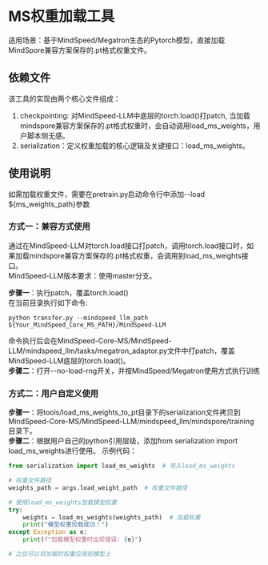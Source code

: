 # MS权重加载工具

适用场景：基于MindSpeed/Megatron生态的Pytorch模型，直接加载MindSpore兼容方案保存的.pt格式权重文件。

## 依赖文件

该工具的实现由两个核心文件组成：

1. checkpointing: 对MindSpeed-LLM中底层的torch.load()打patch, 当加载mindspore兼容方案保存的.pt格式权重时，会自动调用load_ms_weights，用户脚本侧无感。
2. serialization：定义权重加载的核心逻辑及关键接口：load_ms_weights。

## 使用说明

如需加载权重文件，需要在pretrain.py启动命令行中添加--load ${ms_weights_path}参数

### 方式一：兼容方式使用

通过在MindSpeed-LLM对torch.load接口打patch，调用torch.load接口时，如果加载mindspore兼容方案保存的.pt格式权重，会调用到load_ms_weights接口。  
MindSpeed-LLM版本要求：使用master分支。  

**步骤一**：执行patch，覆盖torch.load()  
在当前目录执行如下命令:

```shell
python transfer.py --mindspeed_llm_path ${Your_MindSpeed_Core_MS_PATH}/MindSpeed-LLM
```

命令执行后会在MindSpeed-Core-MS/MindSpeed-LLM/mindspeed_llm/tasks/megatron_adaptor.py文件中打patch，覆盖MindSpeed-LLM底层的torch.load()。  
**步骤二**：打开--no-load-rng开关，并按MindSpeed/Megatron使用方式执行训练

### 方式二：用户自定义使用

**步骤一**：将tools/load_ms_weights_to_pt目录下的serialization文件拷贝到MindSpeed-Core-MS/MindSpeed-LLM/mindspeed_llm/mindspore/training目录下。  
**步骤二**：根据用户自己的python引用层级，添加from serialization import load_ms_weights进行使用。
示例代码：  

```python
from serialization import load_ms_weights  # 导入load_ms_weights

# 权重文件路径
weights_path = args.load_weight_path  # 权重文件路径

# 使用load_ms_weights加载模型权重
try:
    weights = load_ms_weights(weights_path)  # 加载权重
    print("模型权重加载成功！")
except Exception as e:
    print(f"加载模型权重时出现错误: {e}")

# 之后可以将加载的权重应用到模型上
```

